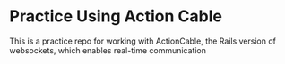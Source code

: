 # Practice Using Action Cable

This is a practice repo for working with ActionCable, the Rails version of websockets, which enables real-time communication
